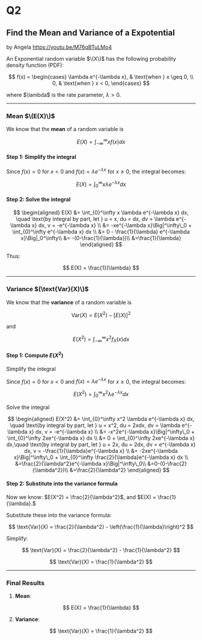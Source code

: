 # Q2
## Find the Mean and Variance of a Expotential
by Angela   https://youtu.be/M76qBTuLMo4

An Exponential random variable $\(X\)$ has the following probability density function (PDF):

$$
f(x) = 
\begin{cases}
\lambda e^{-\lambda x}, & \text{when } x \geq 0, \\
0, & \text{when } x < 0,
\end{cases}
$$

where $\lambda\$ is the rate parameter, $\lambda > 0$.

---

### Mean $\(E(X)\)$

We know that the **mean** of a random variable is

$$
E(X) = \int_{-\infty}^\infty x f(x) dx
$$

#### Step 1: Simplify the integral

Since $f(x) = 0$ for $x < 0$ and  $f(x) = \lambda e^{-\lambda x}$ for $x \geq 0$, the integral becomes:

$$
E(X) = \int_{0}^\infty x \lambda e^{-\lambda x} dx
$$

#### Step 2: Solve the integral

$$
\begin{aligned}
E(X) &= \int_{0}^\infty x \lambda e^{-\lambda x} dx, \quad \text{by integral by part, let } u = x,  du = dx,  dv = \lambda e^{-\lambda x} dx,  v = -e^{-\lambda x} \\
&= -xe^{-\lambda x}\Big|^\infty\_0 + \int_{0}^\infty e^{-\lambda x} dx \\
&= 0 - \frac{1}{\lambda} e^{-\lambda x}\Big|_0^\infty\\
&= -(0-\frac{1}{\lambda})\\
&=\frac{1}{\lambda}
\end{aligned}
$$

Thus:

$$
E(X) = \frac{1}{\lambda}
$$

---

### Variance $(\text{Var}(X)\)$

We know that the **variance** of a random variable is 

$$
\text{Var}(X) = E(X^2) - [E(X)]^2
$$

and

$$
E(X^2) = \int_{-\infty}^\infty x^2 f_X(x) dx
$$

#### Step 1: Compute $E(X^2)$

Simplify the integral

Since $f(x) = 0$ for $x < 0$ and  $f(x) = \lambda e^{-\lambda x}$ for $x \geq 0$, the integral becomes:

$$
E(X^2) = \int_{0}^\infty x^2 \lambda e^{-\lambda x} dx
$$

Solve the integral

$$
\begin{aligned}
E(X^2) &= \int_{0}^\infty x^2 \lambda e^{-\lambda x} dx, \quad \text{by integral by part, let } u = x^2,  du = 2xdx,  dv = \lambda e^{-\lambda x} dx,  v = -e^{-\lambda x} \\
&= -x^2e^{-\lambda x}\Big|^\infty\_0 + \int_{0}^\infty 2xe^{-\lambda x} dx \\
&= 0 + \int_{0}^\infty 2xe^{-\lambda x} dx,\quad \text{by integral by part, let } u = 2x,  du = 2dx,  dv = e^{-\lambda x} dx,  v = -\frac{1}{\lambda}e^{-\lambda x} \\
&= -2xe^{-\lambda x}\Big|^\infty\_0 + \int_{0}^\infty \frac{2}{\lambda}e^{-\lambda x} dx \\
&=\frac{2}{\lambda^2}e^{-\lambda x}\Big|^\infty\_0\\
&=0-(0-\frac{2}{\lambda^2})\\
&=\frac{2}{\lambda^2}
\end{aligned}
$$

#### Step 2: Substitute into the variance formula

Now we know: $E(X^2) = \frac{2}{\lambda^2}$, and $E(X) = \frac{1}{\lambda}.$

Substitute these into the variance formula:

$$
\text{Var}(X) = \frac{2}{\lambda^2} - \left(\frac{1}{\lambda}\right)^2
$$

Simplify:

$$
\text{Var}(X) = \frac{2}{\lambda^2} - \frac{1}{\lambda^2}
$$

$$
\text{Var}(X) = \frac{1}{\lambda^2}
$$

---

### Final Results

1. **Mean**:

$$
E(X) = \frac{1}{\lambda}
$$

2. **Variance**:

$$
\text{Var}(X) = \frac{1}{\lambda^2}
$$


